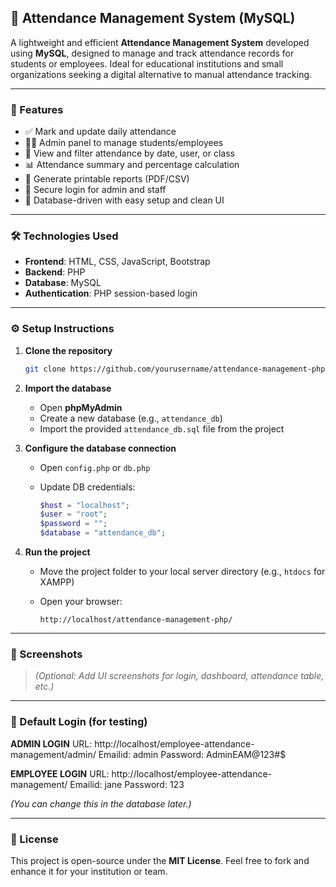 
## 📘 Attendance Management System (MySQL)

A lightweight and efficient **Attendance Management System** developed using **MySQL**, designed to manage and track attendance records for students or employees. Ideal for educational institutions and small organizations seeking a digital alternative to manual attendance tracking.

---

### 🚀 Features

* ✅ Mark and update daily attendance
* 👨‍🏫 Admin panel to manage students/employees
* 📅 View and filter attendance by date, user, or class
* 📊 Attendance summary and percentage calculation
* 🧾 Generate printable reports (PDF/CSV)
* 🔐 Secure login for admin and staff
* 📁 Database-driven with easy setup and clean UI

---

### 🛠️ Technologies Used

* **Frontend**: HTML, CSS, JavaScript, Bootstrap
* **Backend**: PHP
* **Database**: MySQL
* **Authentication**: PHP session-based login

---

### ⚙️ Setup Instructions

1. **Clone the repository**

   ```bash
   git clone https://github.com/yourusername/attendance-management-php.git
   ```

2. **Import the database**

   * Open **phpMyAdmin**
   * Create a new database (e.g., `attendance_db`)
   * Import the provided `attendance_db.sql` file from the project

3. **Configure the database connection**

   * Open `config.php` or `db.php`
   * Update DB credentials:

     ```php
     $host = "localhost";
     $user = "root";
     $password = "";
     $database = "attendance_db";
     ```

4. **Run the project**

   * Move the project folder to your local server directory (e.g., `htdocs` for XAMPP)
   * Open your browser:

     ```
     http://localhost/attendance-management-php/
     ```

---

### 📸 Screenshots

> *(Optional: Add UI screenshots for login, dashboard, attendance table, etc.)*

---

### 🔐 Default Login (for testing)
**ADMIN LOGIN**
URL: http://localhost/employee-attendance-management/admin/
Emailid: admin
Password: AdminEAM@123#$



**EMPLOYEE LOGIN**
URL: http://localhost/employee-attendance-management/
Emailid: jane
Password: 123

*(You can change this in the database later.)*

---

### 📄 License

This project is open-source under the **MIT License**.
Feel free to fork and enhance it for your institution or team.
